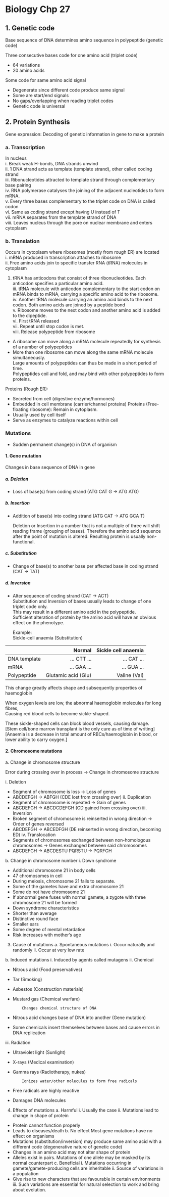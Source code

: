 # Biology Chp 27  
## 1. Genetic code

Base sequence of DNA determines amino sequence in polypeptide (genetic code)

Three consecutive bases code for one amino acid (triplet code)
-	64 variations
-	20 amino acids

Some code for same amino acid signal
-	Degenerate since different code produce same signal
-	Some are start/end signals
-	No gaps/overlapping when reading triplet codes
-	Genetic code is universal

## 2. Protein Synthesis
Gene expression: Decoding of genetic information in gene to make a protein 
### a.	Transcription  
In nucleus  
i.	Break weak H-bonds, DNA strands unwind  
ii.	1 DNA strand acts as template (template strand), other called coding strand  
iii.	Ribonucleotides attracted to template strand through complementary base pairing  
iv.	RNA polymerase catalyses the joining of the adjacent nucleotides to form mRNA.  
v.	Every three bases complementary to the triplet code on DNA is called codon  
vi.	Same as coding strand except having U instead of T  
vii.	mRNA separates from the template strand of DNA  
viii.	Leaves nucleus through the pore on nuclear membrane and enters cytoplasm  
### b.	Translation  
Occurs in cytoplasm where ribosomes (mostly from rough ER) are located  
i.	mRNA produced in transcription attaches to ribosome  
ii.	Free amino acids join to specific transfer RNA (tRNA) molecules in cytoplasm  
1.	tRNA has anticodons that consist of three ribonucleotides. Each anticodon specifies a particular amino acid.  
iii.	tRNA molecule with anticodon complementary to the start codon on mRNA binds to mRNA, carrying a specific amino acid to the ribosome.  
iv.	Another tRNA molecule carrying an amino acid binds to the next codon. Both amino acids are joined by a peptide bond  
v.	Ribosome moves to the next codon and another amino acid is added to the dipeptide.  
vi.	First tRNA released  
vii.	Repeat until stop codon is met.  
viii.	Release polypeptide from ribosome  
	
-	A ribosome can move along a mRNA molecule repeatedly for synthesis of a number of
	polypeptides
-	More than one ribosome can move along the same mRNA molecule simultaneously.  
	Large amounts of polypeptides can thus be made in a short period of time.  
	Polypeptides coil and fold, and may bind with other polypeptides to form proteins.

Proteins (Rough ER):      
- 	 Secreted from cell (digestive enzyme/hormones)
-	 Embedded in cell membrane (carrier/channel proteins)
	Proteins (Free-floating ribosome): Remain in cytoplasm.
-	Usually used by cell itself
-	Serve as enzymes to catalyze reactions within cell 
### Mutations  
-	Sudden permanent change(s) in DNA of organism
#### 1.	Gene mutation
Changes in base sequence of DNA in gene  
##### a.	Deletion  
-	Loss of base(s) from coding strand (ATG CAT G → ATG ATG)  
##### b.	Insertion  
-	Addition of base(s) into coding strand (ATG CAT → ATG GCA T)  

	Deletion or Insertion in a number that is not a multiple of three will shift reading 
	frame (grouping of bases). Therefore the amino acid sequence after the point of
	mutation is altered. Resulting protein is usually non-functional.

##### c.	Substitution  
-	Change of base(s) to another base per affected base in coding strand (CAT → TAT)
##### d.	Inversion  
-	Alter sequence of coding strand (CAT → ACT)  
	Substitution and Inversion of bases usually leads to change of one triplet code only.  
	This may result in a different amino acid in the polypeptide.  
	Sufficient alteration of protein by the amino acid will have an obvious effect on the
	phenotype. 

	Example:  
	Sickle-cell anaemia (Substitution)  
	
	
||Normal	|Sickle cell anaemia|
|--------|------------:|--------------:|
|DNA template|	… CTT ...|	… CAT ...|
|mRNA|	… GAA ...|	… GUA ...|
|Polypeptide|	Glutamic acid (Glu)|	Valine (Val)|

This change greatly affects shape and subsequently properties of haemoglobin
	
When oxygen levels are low, the abnormal haemoglobin molecules for long fibres,  
Causing red blood cells to become sickle-shaped.
	
These sickle-shaped cells can block blood vessels, causing damage.  
[Stem cell/bone marrow transplant is the only cure as of time of writing]  
[Anaemia is a decrease in total amount of RBCs/haemoglobin in blood, or lower ability to carry oxygen.]  
	


#### 2.	Chromosome mutations
a.	Change in chromosome structure

Error during crossing over in process → Change in chromosome structure

i. Deletion
-	Segment of chromosome is loss → Loss of genes
-	ABCDEFGH → ABFGH (CDE lost from crossing over)
ii. Duplication
-	Segment of chromosome is repeated → Gain of genes
-	ABCDEFGH → ABCDCDEFGH (CD gained from crossing over)
iii. Inversion
-	Broken segment of chromosome is reinserted in wrong direction → Order of genes reversed
-	ABCDEFGH → ABCEDFGH (DE reinserted in wrong direction, becoming ED)
iv. Translocation
-	Segments of chromosomes exchanged between non-homologous chromosomes → Genes exchanged between said chromosomes
-	ABCDEFGH → ABCDESTU
PQRSTU → PQRFGH



b.	Change in chromosome number
i.	Down syndrome
-	Additional chromosome 21 in body cells
-	47 chromosomes in cell
-	During meiosis, chromosome 21 fails to separate.
-	Some of the gametes have and extra chromosome 21
-	Some do not have chromosome 21
-	If abnormal gene fuses with normal gamete, a zygote with three chromosome 21 will be formed
-	Down syndrome characteristics
-	Shorter than average
-	Distinctive round face
-	Smaller ears
-	Some degree of mental retardation
-	Risk increases with mother’s age


3.	Cause of mutations
a.	Spontaneous mutations
i.	Occur naturally and randomly
ii.	Occur at very low rate

b.	Induced mutations
i.	Induced by agents called mutagens
ii.	Chemical
-	Nitrous acid (Food preservatives)
-	Tar (Smoking)
-	Asbestos (Construction materials)
-	Mustard gas (Chemical warfare)

			Changes chemical structure of DNA
-	 Nitrous acid changes base of DNA into another (Gene mutation)
-	Some chemicals insert themselves between bases and cause errors in DNA replication

iii.	Radiation
-	Ultraviolet light (Sunlight)
-	X-rays (Medical examination)
-	Gamma rays (Radiotherapy, nukes)

			Ionizes water/other molecules to form free radicals
-	Free radicals are highly reactive
-	Damages DNA molecules
4.	Effects of mutations
a.	Harmful
i.	Usually the case
ii.	Mutations lead to change in shape of protein
-	Protein cannot function properly
-	Leads to diseases/death
b.	No effect
Most gene mutations have no effect on organisms
-	Mutations (substitution/inversion) may produce same amino acid with a different code (degenerative nature of genetic code)
-	Changes in an amino acid may not alter shape of protein
-	Alleles exist in pairs. Mutations of one allele may be masked by its normal counterpart
c.	Beneficial
i.	Mutations occurring in gamete/gamete-producing cells are inheritable
ii.	Source of variations in a population
-	Give rise to new characters that are favourable in certain environments
iii.	Such variations are essential for natural selection to work and bring about evolution.
